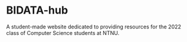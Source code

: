 # BIDATA-hub
A student-made website dedicated to providing resources for the 2022 class of Computer Science students at NTNU.
